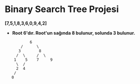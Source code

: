 # Binary Search Tree Projesi
**[7,5,1,8,3,6,0,9,4,2]**
- **Root 6'dır. Root'un sağında 8 bulunur, solunda 3 bulunur.**
 ```        
            6
        /      \
       3        8
      /  \     /  \
     1    5    7     9
      \  /       
      2  4
     /
    0
